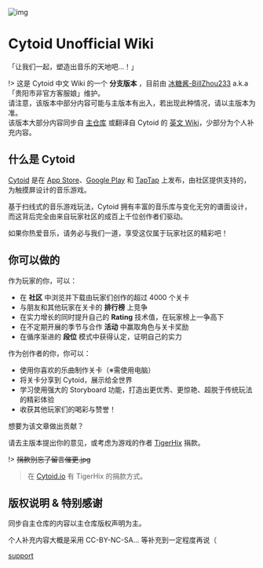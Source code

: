 ![img](/site-source/pic/Cytoid-readme-head.png)

# Cytoid Unofficial Wiki

「让我们一起，塑造出音乐的天地吧...！」

!> 这是 Cytoid 中文 Wiki 的一个 __分支版本__ ，目前由 [冰糖酱-BillZhou233](https://github.com/BillZhou233/) a.k.a「贵阳市非官方客服娘」维护。  
请注意，该版本中部分内容可能与主版本有出入，若出现此种情况，请以主版本为准。  
该版本大部分内容同步自 [主仓库](https://github.com/CytoidCommunity/Cytoid-wiki) 或翻译自 Cytoid 的 [英文 Wiki](https://sites.google.com/site/cytoidcommunity/home)，少部分为个人补充内容。

## 什么是 Cytoid

[Cytoid](https://cytoid.io/) 是在 [App Store](https://itunes.apple.com/us/app/cytoid/id1266582726)、[Google Play](https://play.google.com/store/apps/details?id=me.tigerhix.cytoid) 和 [TapTap](https://www.taptap.com/app/158749) 上发布，由社区提供支持的，为触摸屏设计的音乐游戏。

基于扫线式的音乐游戏玩法，Cytoid 拥有丰富的音乐库与变化无穷的谱面设计，而这背后完全由来自玩家社区的成百上千位创作者们驱动。

如果你热爱音乐，请务必与我们一道，享受这仅属于玩家社区的精彩吧！

## 你可以做的

作为玩家的你，可以：

- 在 __社区__ 中浏览并下载由玩家们创作的超过 4000 个关卡
- 与朋友和其他玩家在关卡的 __排行榜__ 上竞争
- 在实力增长的同时提升自己的 __Rating__ 技术值，在玩家榜上一争高下
- 在不定期开展的季节与合作 __活动__ 中赢取角色与关卡奖励
- 在循序渐进的 __段位__ 模式中获得认定，证明自己的实力

作为创作者的你，你可以：
- 使用你喜欢的乐曲制作关卡（※需使用电脑）
- 将关卡分享到 Cytoid，展示给全世界
- 学习使用强大的 Storyboard 功能，打造出更优秀、更惊艳、超脱于传统玩法的精彩体验
- 收获其他玩家们的喝彩与赞誉！

想要为该文章做出贡献？

请去主版本提出你的意见，或考虑为游戏的作者 [TigerHix](https://github.com/tigerhix/) 捐款。

!> ~~捐款别忘了留言催更.jpg~~

> 在 [Cytoid.io](https://cytoid.io) 有 TigerHix 的捐款方式。

## 版权说明 & 特别感谢

同步自主仓库的内容以主仓库版权声明为主。

个人补充内容大概是采用 CC-BY-NC-SA... 等补充到一定程度再说（

[support](/site-source/part/support.md ':include')